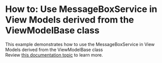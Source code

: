 # How to: Use MessageBoxService in View Models derived from the ViewModelBase class


This example demonstrates how to use the MessageBoxService in View Models derived from the ViewModelBase class<br />Review <a href="https://documentation.devexpress.com/#WPF/CustomDocument17415">this documentation topic</a> to learn more.

<br/>


